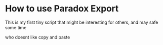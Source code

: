 # How to use Paradox Export
This is my first tiny script that might be interesting for others, and may safe some time 

who doesnt like copy and paste 
